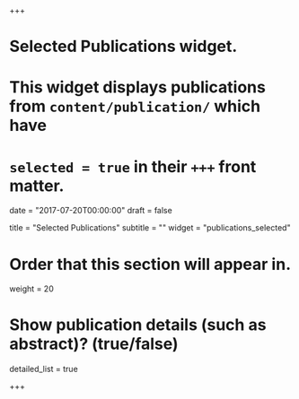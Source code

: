 +++
# Selected Publications widget.
# This widget displays publications from `content/publication/` which have
# `selected = true` in their `+++` front matter.

date = "2017-07-20T00:00:00"
draft = false

title = "Selected Publications"
subtitle = ""
widget = "publications_selected"

# Order that this section will appear in.
weight = 20

# Show publication details (such as abstract)? (true/false)
detailed_list = true

+++
